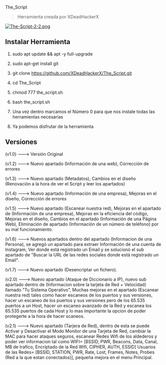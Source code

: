 The_Script

> Herramienta creada por XDeadHackerX

[![The-Script-2-2.png](https://i.postimg.cc/Xqw5wHFR/The-Script-2-2.png)](https://postimg.cc/ctL6WcFh)


## Instalar Herramienta

1) sudo apt update && apt -y full-upgrade

2) sudo apt-get install git

3) git clone https://github.com/XDeadHackerX/The_Script.git

4) cd The_Script

5) chmod 777 the_script.sh

6) bash the_script.sh

7) Una vez dentro marcamos el Número  0 para que nos instale todas las herramientas necesarias

8) Ya podemos disfrutar de la herramienta

## Versiones

(v1.0) --->   Versión Original

(v1.2) --->   Nuevo apartado (Información de una web), Corrección de errores

(v1.3) --->   Nuevo apartado (Metadatos), Cambios en el diseño (Renovación a la hora de ver el Script y leer los apartados)

(v1.4) --->   Nuevo apartado (Información de una empresa), Mejoras en el diseño, Corrección de errores

(v1.5) --->   Nuevo apartado (Escanear nuestra red), Mejoras en el apartado de (Información de una empresa), Mejoras en la eficiencia del código, Mejoras en el diseño, Cambios en el apartado (Información de una Página Web), Eliminación de apartado (Información de un número de teléfono) por su mal funcionamiento.

(v1.6) --->   Nuevos apartados dentro del apartado (Informacion de una Persona), se agregó un apartado para extraer Información de una cuenta de Instagram, Ver donde está registrado un Email y se solucionó el sub apartado de "Buscar la URL de las redes sociales donde está registrado un Email".

(v1.7) --->   Nuevo apartado (Desencriptar un fichero).

(v2.0) --->   Nuevo apartado (Ataque de Diccionario a IP), nuevo sub apartado dentro de (Informacion sobre la tarjeta de Red + Velocidad) llamado "Tu Sistema Operativo", Muchas mejoras en el apartado (Escanear nuestra red) tales como hacer escaneos de los puertos y sus versiones, hacer un escaneo de los puertos y sus versiones pero de los 65.535 puertos a un Host, hacer un escaneo avanzado de la Red y escanea los 65.535 puertos de cada Host y lo mas importante la opcion de poder protegerte a la hora de hacer scaneos.

(v2.1) --->   Nuevo apartado (Tarjera de Red), dentro de esta se puede Activar y Desactivar el Modo Monitor de una Tarjeta de Red, cambiar la MAC para hacer ataques seguros, escanear Redes Wifi de los aldederos y poder ver informacion tal como WIFI= [BSSID, PWR, Beacons, Data, Canal, MB de trafico, Encriptado de la Red Wifi, CIPHER, AUTH, ESSID] Usuarios de las Redes= [BSSID, STATION, PWR, Rate, Lost, Frames, Notes, Probes (Red a la que estan conectados)], pequeña mejora en el menu Principal.
